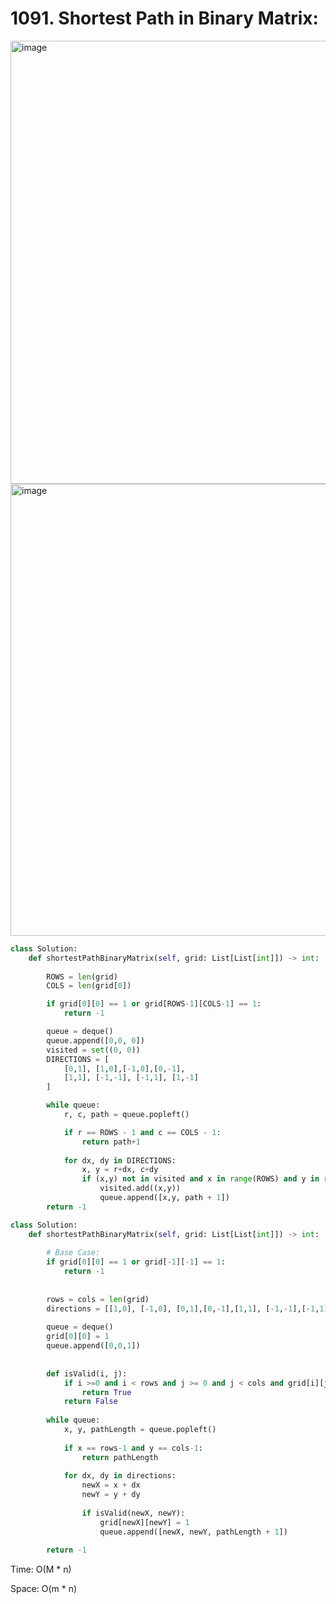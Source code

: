 # 1091. Shortest Path in Binary Matrix:

<img width="709" alt="image" src="https://user-images.githubusercontent.com/35987583/170846376-d5f8302c-ad7a-4017-899d-87af94d3c347.png">
<img width="723" alt="image" src="https://user-images.githubusercontent.com/35987583/170846385-eea6649c-c799-4bb2-8b3b-4eec1461014e.png">

```py
class Solution:
    def shortestPathBinaryMatrix(self, grid: List[List[int]]) -> int:
        
        ROWS = len(grid)
        COLS = len(grid[0])

        if grid[0][0] == 1 or grid[ROWS-1][COLS-1] == 1:
            return -1

        queue = deque()
        queue.append([0,0, 0])   
        visited = set((0, 0))
        DIRECTIONS = [
            [0,1], [1,0],[-1,0],[0,-1],
            [1,1], [-1,-1], [-1,1], [1,-1]
        ]

        while queue:
            r, c, path = queue.popleft()

            if r == ROWS - 1 and c == COLS - 1:
                return path+1
            
            for dx, dy in DIRECTIONS:
                x, y = r+dx, c+dy
                if (x,y) not in visited and x in range(ROWS) and y in range(COLS) and grid[x][y] == 0:
                    visited.add((x,y))
                    queue.append([x,y, path + 1])
        return -1
```

```python
class Solution:
    def shortestPathBinaryMatrix(self, grid: List[List[int]]) -> int:
        
        # Base Case:
        if grid[0][0] == 1 or grid[-1][-1] == 1:
            return -1
        
        
        rows = cols = len(grid)
        directions = [[1,0], [-1,0], [0,1],[0,-1],[1,1], [-1,-1],[-1,1], [1,-1]]
        
        queue = deque()
        grid[0][0] = 1
        queue.append([0,0,1])
        
        
        def isValid(i, j):
            if i >=0 and i < rows and j >= 0 and j < cols and grid[i][j] != 1:
                return True
            return False
        
        while queue:
            x, y, pathLength = queue.popleft()
            
            if x == rows-1 and y == cols-1:
                return pathLength
            
            for dx, dy in directions:
                newX = x + dx
                newY = y + dy
                
                if isValid(newX, newY):
                    grid[newX][newY] = 1
                    queue.append([newX, newY, pathLength + 1])
                    
        return -1     
```

Time: O(M * n)

Space: O(m * n)
